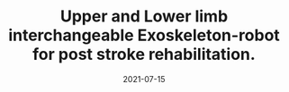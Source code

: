 ---
title: "Upper and Lower limb interchangeable Exoskeleton-robot for post stroke rehabilitation."
collection: publications
permalink: 
excerpt: 
date: 2021-07-15
venue: 'The RSI 9th International Conference on Robotics and Mechatronics (an IEEE-Publishing).'
paperurl: 'https://ieeexplore.ieee.org/document/9663510/'
citation: 'Hema, V. M., Krishnapuram, S., Premkumar, Surya, R., Yadav, K., Saimothish, Malani, V., Karthi, Prakash, Y., Kumar, N., & Girithar. (2021). Upper and Lower limb interchangeable Exoskeleton-robot for post stroke rehabilitation. 2021 9th RSI International Conference on Robotics and Mechatronics (ICRoM), 7–12.'
---